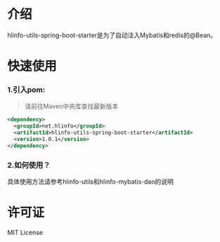 # 介绍

hlinfo-utils-spring-boot-starter是为了自动注入Mybatis和redis的@Bean。

# 快速使用

### 1.引入pom:

>请前往Maven中央库查找最新版本

```xml
<dependency>
  <groupId>net.hlinfo</groupId>
  <artifactId>hlinfo-utils-spring-boot-starter</artifactId>
  <version>1.0.1</version>
</dependency>
```


### 2.如何使用？

具体使用方法请参考hlinfo-utils和hlinfo-mybatis-dao的说明

# 许可证
MIT License 
